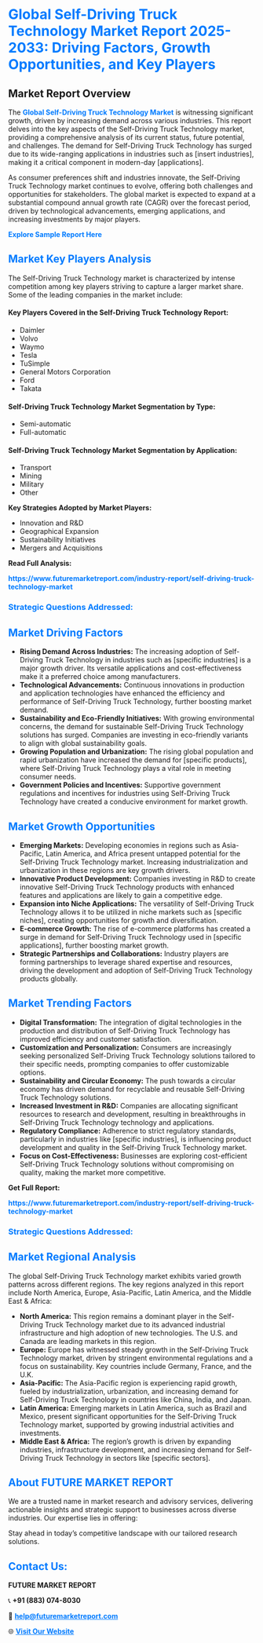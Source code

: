 <h1 style="color: #007BFF;">Global Self-Driving Truck Technology Market Report 2025-2033: Driving Factors, Growth Opportunities, and Key Players</h1>

<section id="overview">
<h2>Market Report Overview</h2>
<p>The <a href="https://www.futuremarketreport.com/industry-report/self-driving-truck-technology-market" style="color: #007BFF; text-decoration: none;"><strong>Global Self-Driving Truck Technology Market</strong></a> is witnessing significant growth, driven by increasing demand across various industries. This report delves into the key aspects of the Self-Driving Truck Technology market, providing a comprehensive analysis of its current status, future potential, and challenges. The demand for Self-Driving Truck Technology has surged due to its wide-ranging applications in industries such as [insert industries], making it a critical component in modern-day [applications].</p>
<p>As consumer preferences shift and industries innovate, the Self-Driving Truck Technology market continues to evolve, offering both challenges and opportunities for stakeholders. The global market is expected to expand at a substantial compound annual growth rate (CAGR) over the forecast period, driven by technological advancements, emerging applications, and increasing investments by major players.</p>
</section>

<section id="overview">
<p><a href="https://www.futuremarketreport.com/request-sample/reportId=110271" style="color: #007BFF; text-decoration: none;"><strong>Explore Sample Report Here</strong></a></p>
</section>

<section id="key-players">
<h2 style="color: #007BFF;">Market Key Players Analysis</h2>
<p>The Self-Driving Truck Technology market is characterized by intense competition among key players striving to capture a larger market share. Some of the leading companies in the market include:</p>
<h4>Key Players Covered in the Self-Driving Truck Technology Report:</h4>
<ul><li>Daimler</li><li>Volvo</li><li>Waymo</li><li>Tesla</li><li>TuSimple</li><li>General Motors Corporation</li><li>Ford</li><li>Takata</li></ul>
<h4>Self-Driving Truck Technology Market Segmentation by Type:</h4>
<ul><li>Semi-automatic</li><li>Full-automatic</li></ul>

<h4>Self-Driving Truck Technology Market Segmentation by Application:</h4>
<ul><li>Transport</li><li>Mining</li><li>Military</li><li>Other</li></ul>
<p><strong>Key Strategies Adopted by Market Players:</strong></p>
<ul>
<li>Innovation and R&D</li>
<li>Geographical Expansion</li>
<li>Sustainability Initiatives</li>
<li>Mergers and Acquisitions</li>
</ul>
</section>

<section>
<p><strong>Read Full Analysis: </strong></p><a href="https://www.futuremarketreport.com/industry-report/self-driving-truck-technology-market" style="color: #007BFF; text-decoration: none;"><strong>https://www.futuremarketreport.com/industry-report/self-driving-truck-technology-market</strong></a>
<h3 style="color: #007BFF;">Strategic Questions Addressed:</h3>
</section>

<section id="driving-factors">
<h2 style="color: #007BFF;">Market Driving Factors</h2>
<ul>
<li><strong>Rising Demand Across Industries:</strong> The increasing adoption of Self-Driving Truck Technology in industries such as [specific industries] is a major growth driver. Its versatile applications and cost-effectiveness make it a preferred choice among manufacturers.</li>
<li><strong>Technological Advancements:</strong> Continuous innovations in production and application technologies have enhanced the efficiency and performance of Self-Driving Truck Technology, further boosting market demand.</li>
<li><strong>Sustainability and Eco-Friendly Initiatives:</strong> With growing environmental concerns, the demand for sustainable Self-Driving Truck Technology solutions has surged. Companies are investing in eco-friendly variants to align with global sustainability goals.</li>
<li><strong>Growing Population and Urbanization:</strong> The rising global population and rapid urbanization have increased the demand for [specific products], where Self-Driving Truck Technology plays a vital role in meeting consumer needs.</li>
<li><strong>Government Policies and Incentives:</strong> Supportive government regulations and incentives for industries using Self-Driving Truck Technology have created a conducive environment for market growth.</li>
</ul>
</section>

<section id="growth-opportunities">
<h2 style="color: #007BFF;">Market Growth Opportunities</h2>
<ul>
<li><strong>Emerging Markets:</strong> Developing economies in regions such as Asia-Pacific, Latin America, and Africa present untapped potential for the Self-Driving Truck Technology market. Increasing industrialization and urbanization in these regions are key growth drivers.</li>
<li><strong>Innovative Product Development:</strong> Companies investing in R&D to create innovative Self-Driving Truck Technology products with enhanced features and applications are likely to gain a competitive edge.</li>
<li><strong>Expansion into Niche Applications:</strong> The versatility of Self-Driving Truck Technology allows it to be utilized in niche markets such as [specific niches], creating opportunities for growth and diversification.</li>
<li><strong>E-commerce Growth:</strong> The rise of e-commerce platforms has created a surge in demand for Self-Driving Truck Technology used in [specific applications], further boosting market growth.</li>
<li><strong>Strategic Partnerships and Collaborations:</strong> Industry players are forming partnerships to leverage shared expertise and resources, driving the development and adoption of Self-Driving Truck Technology products globally.</li>
</ul>
</section>

<section id="trending-factors">
<h2 style="color: #007BFF;">Market Trending Factors</h2>
<ul>
<li><strong>Digital Transformation:</strong> The integration of digital technologies in the production and distribution of Self-Driving Truck Technology has improved efficiency and customer satisfaction.</li>
<li><strong>Customization and Personalization:</strong> Consumers are increasingly seeking personalized Self-Driving Truck Technology solutions tailored to their specific needs, prompting companies to offer customizable options.</li>
<li><strong>Sustainability and Circular Economy:</strong> The push towards a circular economy has driven demand for recyclable and reusable Self-Driving Truck Technology solutions.</li>
<li><strong>Increased Investment in R&D:</strong> Companies are allocating significant resources to research and development, resulting in breakthroughs in Self-Driving Truck Technology technology and applications.</li>
<li><strong>Regulatory Compliance:</strong> Adherence to strict regulatory standards, particularly in industries like [specific industries], is influencing product development and quality in the Self-Driving Truck Technology market.</li>
<li><strong>Focus on Cost-Effectiveness:</strong> Businesses are exploring cost-efficient Self-Driving Truck Technology solutions without compromising on quality, making the market more competitive.</li>
</ul>
</section>

<section>
<p><strong>Get Full Report: </strong></p><a href="https://www.futuremarketreport.com/industry-report/self-driving-truck-technology-market" style="color: #007BFF; text-decoration: none;"><strong>https://www.futuremarketreport.com/industry-report/self-driving-truck-technology-market</strong></a>
<h3 style="color: #007BFF;">Strategic Questions Addressed:</h3>
</section>


<section id="regional-analysis">
<h2 style="color: #007BFF;">Market Regional Analysis</h2>
<p>The global Self-Driving Truck Technology market exhibits varied growth patterns across different regions. The key regions analyzed in this report include North America, Europe, Asia-Pacific, Latin America, and the Middle East & Africa:</p>
<ul>
<li><strong>North America:</strong> This region remains a dominant player in the Self-Driving Truck Technology market due to its advanced industrial infrastructure and high adoption of new technologies. The U.S. and Canada are leading markets in this region.</li>
<li><strong>Europe:</strong> Europe has witnessed steady growth in the Self-Driving Truck Technology market, driven by stringent environmental regulations and a focus on sustainability. Key countries include Germany, France, and the U.K.</li>
<li><strong>Asia-Pacific:</strong> The Asia-Pacific region is experiencing rapid growth, fueled by industrialization, urbanization, and increasing demand for Self-Driving Truck Technology in countries like China, India, and Japan.</li>
<li><strong>Latin America:</strong> Emerging markets in Latin America, such as Brazil and Mexico, present significant opportunities for the Self-Driving Truck Technology market, supported by growing industrial activities and investments.</li>
<li><strong>Middle East & Africa:</strong> The region’s growth is driven by expanding industries, infrastructure development, and increasing demand for Self-Driving Truck Technology in sectors like [specific sectors].</li>
</ul>
</section>

<footer>
<h2 style="color: #007BFF;">About FUTURE MARKET REPORT</h2>
<p>We are a trusted name in market research and advisory services, delivering actionable insights and strategic support to businesses across diverse industries. Our expertise lies in offering:</p>

<p>Stay ahead in today’s competitive landscape with our tailored research solutions.</p>

<h2 style="color: #007BFF;">Contact Us:</h2>
<p><strong>FUTURE MARKET REPORT</strong></p>
<p>📞 <strong>+91 (883) 074-8030</strong></p>
<p>📧 <strong><a href="mailto:help@futuremarketreport.com" style="color: #007BFF;">help@futuremarketreport.com</a></strong></p>
<p>🌐 <strong><a href="https://www.futuremarketreport.com/" style="color: #007BFF;">Visit Our Website</a></strong></p>
</footer>